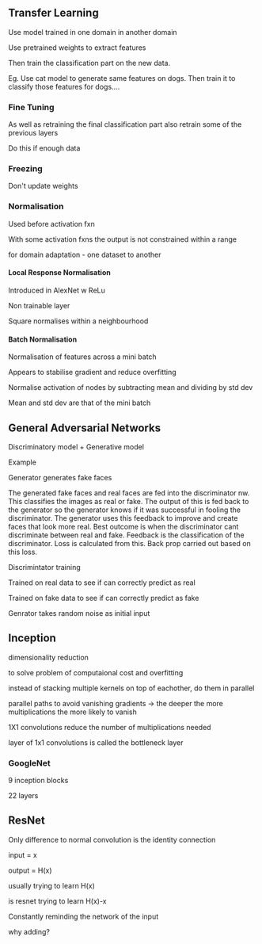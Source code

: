 ## Transfer Learning

Use model trained in one domain in another domain

Use pretrained weights to extract features

Then train the classification part on the new data.

Eg. 
Use cat model to generate same features on dogs. Then train it to classify those features for dogs....

### Fine Tuning

As well as retraining the final classification part also retrain some of the previous layers

Do this if enough data

### Freezing 
Don't update weights
### Normalisation

Used before activation fxn

With some activation fxns the output is not constrained within a range

for domain adaptation - one dataset to another

#### Local Response Normalisation

Introduced in AlexNet w ReLu

Non trainable layer

Square normalises within a neighbourhood

#### Batch Normalisation

Normalisation of features across a mini batch

Appears to stabilise gradient and reduce overfitting

Normalise activation of nodes by subtracting mean and dividing by std dev 

Mean and std dev are that of the mini batch

## General Adversarial Networks

Discriminatory model + Generative model

Example 

Generator generates fake faces

The generated fake faces and real faces are fed into the discriminator nw. This classifies the images as real or fake. The output of this is fed back to the generator so the generator knows if it was successful in fooling the discriminator. The generator uses this feedback to improve and create faces that look more real. Best outcome is when the discriminator cant discriminate between real and fake. Feedback is the classification of the discriminator. Loss is calculated from this. Back prop carried out based on this loss. 

Discrimintator training

Trained on real data to see if can correctly predict as real

Trained on fake data to see if can correctly predict as fake


Genrator takes random noise as initial input

## Inception

dimensionality reduction

to solve problem of computaional cost and overfitting

instead of stacking multiple kernels on top of eachother, do them in parallel

parallel paths to avoid vanishing gradients -> the deeper the more multiplications the more likely to vanish

1X1 convolutions reduce the number of multiplications needed

layer of 1x1 convolutions is called the bottleneck layer

### GoogleNet

9 inception blocks

22 layers

## ResNet

Only difference to normal convolution is the identity connection

input = x 

output = H(x)

usually trying to learn H(x)

is resnet trying to learn H(x)-x

Constantly reminding the network of the input

why adding? 
